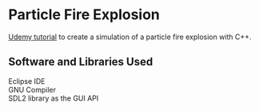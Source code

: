 # Particle Fire Explosion
[Udemy tutorial](https://www.udemy.com/course/free-learn-c-tutorial-beginners/learn/lecture/1747908#overview) to create a simulation of a particle fire explosion with C++. 

## Software and Libraries Used
Eclipse IDE <br>
GNU Compiler <br>
SDL2 library as the GUI API <br>
